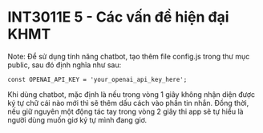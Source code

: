 # INT3011E 5 - Các vấn đề hiện đại KHMT

Note: Để sử dụng tính năng chatbot, tạo thêm file config.js trong thư mục public, sau đó định nghĩa như sau:
```
const OPENAI_API_KEY = 'your_openai_api_key_here';
```

Khi dùng chatbot, mặc định là nếu trong vòng 1 giây không nhận diện được ký tự chữ cái nào mới thì sẽ thêm dấu cách vào phần tin nhắn. Đồng thời, nếu giữ nguyên một động tác tay trong vòng 2 giây thi app sẽ tự hiểu là người dùng muốn giơ ký tự mình đang giơ.
